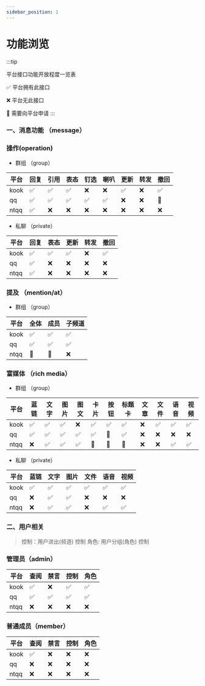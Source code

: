 ```yaml
---
sidebar_position: 1
---
```


# 功能浏览

:::tip

平台接口功能开放程度一览表

✅ 平台拥有此接口

❌ 平台无此接口

🚩 需要向平台申请
:::

### 一、消息功能 （message）

### 操作(operation)

- 群组 （group）

| 平台 | 回复 | 引用 | 表态 | 钉选 | 喇叭 | 更新 | 转发 | 撤回 |
| ---- | ---- | ---- | ---- | ---- | ---- | ---- | ---- | ---- |
| kook | ✅   | ✅   | ✅   | ❌   | ❌   | ✅   | ❌   | ✅   |
| qq   | ✅   | ✅   | ✅   | ✅   | ✅   | ❌   | ❌   | 🚩   |
| ntqq | ✅   | ❌   | ❌   | ❌   | ❌   | ❌   | ❌   | ❌   |

- 私聊 （private）

| 平台 | 回复 | 表态 | 更新 | 转发 | 撤回 |
| ---- | ---- | ---- | ---- | ---- | ---- |
| kook | ✅   | ✅   | ✅   | ❌   | ✅   |
| qq   | ✅   | ❌   | ❌   | ❌   | ❌   |
| ntqq | ✅   | ❌   | ❌   | ❌   | ❌   |

### 提及 （mention/at）

- 群组 （group）

| 平台 | 全体 | 成员 | 子频道 |
| ---- | ---- | ---- | ------ |
| kook | ✅   | ✅   | ✅     |
| qq   | ✅   | ✅   | ✅     |
| ntqq | 🚩   | 🚩   | ❌     |

### 富媒体 （rich media）

- 群组 （group）

| 平台 | 蓝链 | 文字 | 图片 | 图文 | 卡片 | 按钮 | 标题卡 | 文章 | 文件 | 语音 | 视频 |
| ---- | ---- | ---- | ---- | ---- | ---- | ---- | ------ | ---- | ---- | ---- | ---- |
| kook | ✅   | ✅   | ✅   | ❌   | ✅   | ✅   | ✅     | ❌   | ✅   | ✅   | ✅   |
| qq   | ✅   | ✅   | ✅   | ✅   | ✅   | 🚩   | ✅     | ❌   | ❌   | ❌   | ❌   |
| ntqq | ❌   | ✅   | ✅   | ✅   | 🚩   | 🚩   | 🚩     | ❌   | ❌   | ✅   | ✅   |

- 私聊 （private）

| 平台 | 蓝链 | 文字 | 图片 | 文件 | 语音 | 视频 |
| ---- | ---- | ---- | ---- | ---- | ---- | ---- |
| kook | ✅   | ✅   | ✅   | ✅   | ✅   | ✅   |
| qq   | ❌   | ✅   | ✅   | ❌   | ❌   | ❌   |
| ntqq | ❌   | ✅   | ✅   | ❌   | ✅   | ✅   |

### 二、用户相关

> 控制：用户进出(频道) 控制
> 角色: 用户分组(角色) 控制

### 管理员（admin）

| 平台 | 查阅 | 禁言 | 控制 | 角色 |
| ---- | ---- | ---- | ---- | ---- |
| kook | ✅   | ❌   | ✅   | ✅   |
| qq   | ✅   | ✅   | ✅   | ✅   |
| ntqq | ❌   | ❌   | ❌   | ❌   |

### 普通成员（member）

| 平台 | 查阅 | 禁言 | 控制 | 角色 |
| ---- | ---- | ---- | ---- | ---- |
| kook | ✅   | ❌   | ❌   | ❌   |
| qq   | ❌   | ❌   | ❌   | ❌   |
| ntqq | ❌   | ❌   | ❌   | ❌   |
